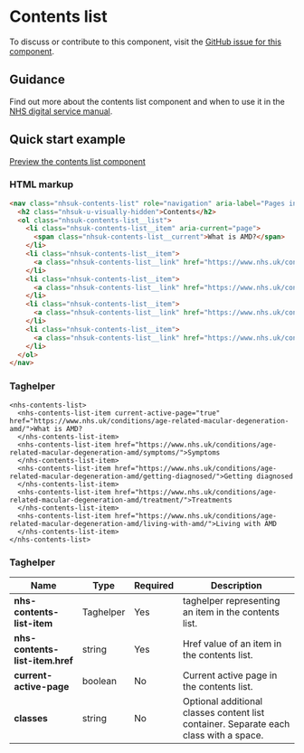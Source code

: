 ﻿# Contents list

To discuss or contribute to this component, visit the [GitHub issue for this component]().

## Guidance

Find out more about the contents list component and when to use it in the [NHS digital service manual](https://beta.nhs.uk/service-manual/styles-components-patterns/contents-list).

## Quick start example

[Preview the contents list component](https://dotnetcorefelpoc.azurewebsites.net/components/content-list)

### HTML markup

```html
<nav class="nhsuk-contents-list" role="navigation" aria-label="Pages in this guide">
  <h2 class="nhsuk-u-visually-hidden">Contents</h2>
  <ol class="nhsuk-contents-list__list">
    <li class="nhsuk-contents-list__item" aria-current="page">
      <span class="nhsuk-contents-list__current">What is AMD?</span>
    </li>
    <li class="nhsuk-contents-list__item">
      <a class="nhsuk-contents-list__link" href="https://www.nhs.uk/conditions/age-related-macular-degeneration-amd/symptoms/">Symptoms</a>
    </li>
    <li class="nhsuk-contents-list__item">
      <a class="nhsuk-contents-list__link" href="https://www.nhs.uk/conditions/age-related-macular-degeneration-amd/getting-diagnosed/">Getting diagnosed</a>
    </li>
    <li class="nhsuk-contents-list__item">
      <a class="nhsuk-contents-list__link" href="https://www.nhs.uk/conditions/age-related-macular-degeneration-amd/treatment/">Treatments</a>
    </li>
    <li class="nhsuk-contents-list__item">
      <a class="nhsuk-contents-list__link" href="https://www.nhs.uk/conditions/age-related-macular-degeneration-amd/living-with-amd/">Living with AMD</a>
    </li>
  </ol>
</nav>
```

### Taghelper

```
<nhs-contents-list>
  <nhs-contents-list-item current-active-page="true" href="https://www.nhs.uk/conditions/age-related-macular-degeneration-amd/">What is AMD?
  </nhs-contents-list-item>
  <nhs-contents-list-item href="https://www.nhs.uk/conditions/age-related-macular-degeneration-amd/symptoms/">Symptoms
  </nhs-contents-list-item>
  <nhs-contents-list-item href="https://www.nhs.uk/conditions/age-related-macular-degeneration-amd/getting-diagnosed/">Getting diagnosed
  </nhs-contents-list-item>
  <nhs-contents-list-item href="https://www.nhs.uk/conditions/age-related-macular-degeneration-amd/treatment/">Treatments
  </nhs-contents-list-item>
  <nhs-contents-list-item href="https://www.nhs.uk/conditions/age-related-macular-degeneration-amd/living-with-amd/">Living with AMD
  </nhs-contents-list-item>
</nhs-contents-list>

```

### Taghelper

| Name                    | Type     | Required  | Description  |
| ------------------------|----------|-----------|--------------|
| **nhs-contents-list-item**               | Taghelper    | Yes       | taghelper representing an item in the contents list. |
| **nhs-contents-list-item.href**       | string   | Yes       | Href value of an item in the contents list. |
| **current-active-page**             | boolean  | No        | Current active page in the contents list. |
| **classes**             | string   | No        | Optional additional classes content list container. Separate each class with a space. |

